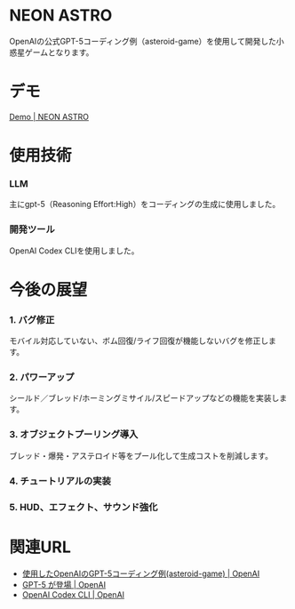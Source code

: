 # NEON ASTRO 
OpenAIの公式GPT-5コーディング例（asteroid-game）を使用して開発した小惑星ゲームとなります。

# デモ
[Demo | NEON ASTRO](https://miya123123.github.io/asteroid-game_gpt-5-coding-examples/)

# 使用技術
### LLM
主にgpt-5（Reasoning Effort:High）をコーディングの生成に使用しました。
### 開発ツール
OpenAI Codex CLIを使用しました。

# 今後の展望
### 1. バグ修正
モバイル対応していない、ボム回復/ライフ回復が機能しないバグを修正します。

### 2. パワーアップ
シールド／ブレッド/ホーミングミサイル/スピードアップなどの機能を実装します。

### 3. オブジェクトプーリング導入
ブレッド・爆発・アステロイド等をプール化して生成コストを削減します。

### 4. チュートリアルの実装
### 5. HUD、エフェクト、サウンド強化

# 関連URL
- [使用したOpenAIのGPT-5コーディング例(asteroid-game) | OpenAI](https://github.com/openai/gpt-5-coding-examples/blob/main/examples/asteroid-game.yaml)
- [GPT-5 が登場 | OpenAI](https://openai.com/ja-JP/gpt-5/)
- [OpenAI Codex CLI | OpenAI](https://github.com/openai/codex)
